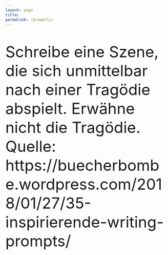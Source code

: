 ```yaml
---
layout: page
title:
permalink: /promptly/
---
```


<p style="font-size:5vw"> Schreibe eine Szene, die sich unmittelbar nach einer Tragödie abspielt. Erwähne nicht die Tragödie. <br>
Quelle: https://buecherbombe.wordpress.com/2018/01/27/35-inspirierende-writing-prompts/ </h1>
